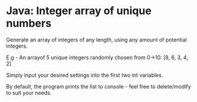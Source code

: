 # Java: Integer array of unique numbers
Generate an array of integers of any length, using any amount of potential integers.

E.g - An arrayof 5 unique integers randomly chosen from 0->10:
[8,
6,
3,
4,
2]

Simply input your desired settings into the first two int variables.

By default, the program prints the list to console - feel free to delete/modify to suit your needs.
